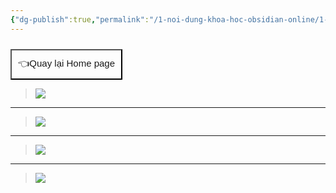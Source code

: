 ```yaml
---
{"dg-publish":true,"permalink":"/1-noi-dung-khoa-hoc-obsidian-online/1-4-feedback-cua-hoc-vien/","dgPassFrontmatter":true,"noteIcon":"1","created":"","updated":""}
---
```


<div style="display: flex; justify-content: left; cursor: pointer;"> <a href="https://khoahocobsidian.com/" target="_blank"> <button style=" font-size: 15px; padding: 10px; height: fit-content; margin-top: 10px; background: var(--text-accent); font-weight: 10; color: var(--text-on-accent); "> 👈Quay lại Home page </button> </a> </div>

>![](https://i.imgur.com/Qdpslmf.png)
---
>![](https://i.imgur.com/9OATh9F.png)
---
>![](https://i.imgur.com/biaBB1X.png)
---
>![](https://i.imgur.com/xvzj3mv.png)
